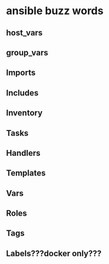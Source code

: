 # ansible buzz words
## host_vars
## group_vars
## Imports
## Includes
## Inventory
## Tasks
## Handlers
## Templates
## Vars
## Roles
## Tags
## Labels???docker only???
